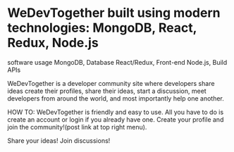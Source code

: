 # WeDevTogether built using modern technologies: MongoDB, React, Redux, Node.js

software usage
MongoDB, Database
React/Redux, Front-end
Node.js, Build APIs

WeDevTogether is a developer community site where developers share ideas create their profiles, share their ideas, start a discussion, meet developers from around the world, and most importantly help one another.

HOW TO:
  WeDevTogether is friendly and easy to use. All you have to do is create an account or login if you already have one. Create your profile and join the community!(post link at top right menu).
  
  Share your ideas! Join discussions!
